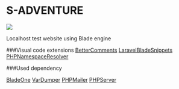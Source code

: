 # S-ADVENTURE
![](http://staradventure.xf.cz/views/includes/assets/img/apple-touch-icon.png)

Localhost test website using Blade engine

###Visual code extensions
[BetterComments](https://github.com/aaron-bond/better-comments)
[LaravelBladeSnippets](https://github.com/onecentlin/laravel-blade-snippets-vscode)
[PHPNamespaceResolver](https://github.com/MehediDracula/PHP-Namespace-Resolver)

###Used dependency

[BladeOne](https://github.com/EFTEC/BladeOne)
[VarDumper](https://github.com/symfony/var-dumper)
[PHPMailer](https://github.com/PHPMailer/PHPMailer)
[PHPServer](https://github.com/felixfbecker/php-language-serverhttps)